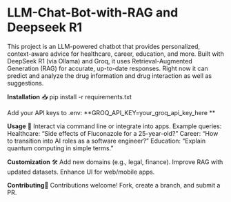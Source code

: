 # LLM-Chat-Bot-with-RAG and Deepseek R1

This project is an LLM-powered chatbot that provides personalized, context-aware advice for healthcare, career, education, and more. Built with DeepSeek R1 (via Ollama) and Groq, it uses Retrieval-Augmented Generation (RAG) for accurate, up-to-date responses.
Right now it can predict and analyze the drug information and drug interaction as well as suggestions. 









**Installation** 📥
pip install -r requirements.txt 










Add your API keys to .env:
**GROQ_API_KEY=your_groq_api_key_here ** 









**Usage** 🚀
Interact via command line or integrate into apps. Example queries:
Healthcare: “Side effects of Fluconazole for a 25-year-old?”
Career: “How to transition into AI roles as a software engineer?”
Education: “Explain quantum computing in simple terms.”








**Customization** 🛠️
Add new domains (e.g., legal, finance).
Improve RAG with updated datasets.
Enhance UI for web/mobile apps.




**Contributing**🤝
Contributions welcome! Fork, create a branch, and submit a PR.

